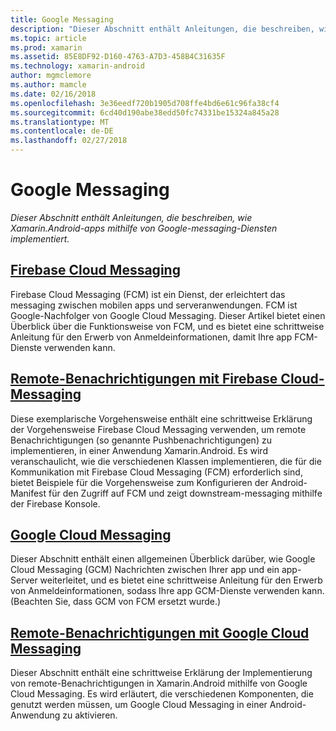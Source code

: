 ```yaml
---
title: Google Messaging
description: "Dieser Abschnitt enthält Anleitungen, die beschreiben, wie Xamarin.Android-apps mithilfe von Google-messaging-Diensten implementiert."
ms.topic: article
ms.prod: xamarin
ms.assetid: 85E8DF92-D160-4763-A7D3-458B4C31635F
ms.technology: xamarin-android
author: mgmclemore
ms.author: mamcle
ms.date: 02/16/2018
ms.openlocfilehash: 3e36eedf720b1905d708ffe4bd6e61c96fa38cf4
ms.sourcegitcommit: 6cd40d190abe38edd50fc74331be15324a845a28
ms.translationtype: MT
ms.contentlocale: de-DE
ms.lasthandoff: 02/27/2018
---
```

# <a name="google-messaging"></a>Google Messaging

_Dieser Abschnitt enthält Anleitungen, die beschreiben, wie Xamarin.Android-apps mithilfe von Google-messaging-Diensten implementiert._

## <a name="firebase-cloud-messagingfirebase-cloud-messagingmd"></a>[Firebase Cloud Messaging](firebase-cloud-messaging.md)

Firebase Cloud Messaging (FCM) ist ein Dienst, der erleichtert das messaging zwischen mobilen apps und serveranwendungen. FCM ist Google-Nachfolger von Google Cloud Messaging. Dieser Artikel bietet einen Überblick über die Funktionsweise von FCM, und es bietet eine schrittweise Anleitung für den Erwerb von Anmeldeinformationen, damit Ihre app FCM-Dienste verwenden kann.

## <a name="remote-notifications-with-firebase-cloud-messagingremote-notifications-with-fcmmd"></a>[Remote-Benachrichtigungen mit Firebase Cloud-Messaging](remote-notifications-with-fcm.md)

Diese exemplarische Vorgehensweise enthält eine schrittweise Erklärung der Vorgehensweise Firebase Cloud Messaging verwenden, um remote Benachrichtigungen (so genannte Pushbenachrichtigungen) zu implementieren, in einer Anwendung Xamarin.Android. Es wird veranschaulicht, wie die verschiedenen Klassen implementieren, die für die Kommunikation mit Firebase Cloud Messaging (FCM) erforderlich sind, bietet Beispiele für die Vorgehensweise zum Konfigurieren der Android-Manifest für den Zugriff auf FCM und zeigt downstream-messaging mithilfe der Firebase Konsole.

## <a name="google-cloud-messaginggoogle-cloud-messagingmd"></a>[Google Cloud Messaging](google-cloud-messaging.md)

Dieser Abschnitt enthält einen allgemeinen Überblick darüber, wie Google Cloud Messaging (GCM) Nachrichten zwischen Ihrer app und ein app-Server weiterleitet, und es bietet eine schrittweise Anleitung für den Erwerb von Anmeldeinformationen, sodass Ihre app GCM-Dienste verwenden kann. (Beachten Sie, dass GCM von FCM ersetzt wurde.)

## <a name="remote-notifications-with-google-cloud-messagingremote-notifications-with-gcmmd"></a>[Remote-Benachrichtigungen mit Google Cloud Messaging](remote-notifications-with-gcm.md)

Dieser Abschnitt enthält eine schrittweise Erklärung der Implementierung von remote-Benachrichtigungen in Xamarin.Android mithilfe von Google Cloud Messaging.
Es wird erläutert, die verschiedenen Komponenten, die genutzt werden müssen, um Google Cloud Messaging in einer Android-Anwendung zu aktivieren.


